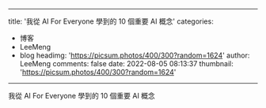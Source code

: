 
---
title: '我從 AI For Everyone 學到的 10 個重要 AI 概念'
categories: 
 - 博客
 - LeeMeng
 - blog
headimg: 'https://picsum.photos/400/300?random=1624'
author: LeeMeng
comments: false
date: 2022-08-05 08:13:37
thumbnail: 'https://picsum.photos/400/300?random=1624'
---

<div>   
我從 AI For Everyone 學到的 10 個重要 AI 概念  
</div>
            
